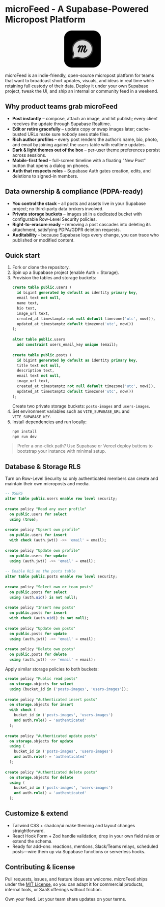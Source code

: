 # microFeed - A Supabase-Powered Micropost Platform

<p align="center">
  <a href="https://micro-feed.vercel.app/">
    <img src="public/micro-feed.png" alt="microFeed Logo" width="120" height="120">
  </a>
</p>

microFeed is an indie-friendly, open-source micropost platform for teams that want to broadcast short updates, visuals, and ideas in real time while retaining full custody of their data. Deploy it under your own Supabase project, tweak the UI, and ship an internal or community feed in a weekend.

## Why product teams grab microFeed
- **Post instantly** – compose, attach an image, and hit publish; every client receives the update through Supabase Realtime.
- **Edit or retire gracefully** – update copy or swap images later; cache-busted URLs make sure nobody sees stale files.
- **Rich author profiles** – every post renders the author’s name, bio, photo, and email by joining against the `users` table with realtime updates.
- **Dark & light themes out of the box** – per-user theme preferences persist across sessions.
- **Mobile-first feed** – full-screen timeline with a floating "New Post" button that opens a dialog on phones.
- **Auth that respects roles** – Supabase Auth gates creation, edits, and deletions to signed-in members.

## Data ownership & compliance (PDPA-ready)
- **You control the stack** – all posts and assets live in your Supabase project; no third-party data brokers involved.
- **Private storage buckets** – images sit in a dedicated bucket with configurable Row-Level Security policies.
- **Right-to-erasure ready** – removing a post cascades into deleting its attachment, satisfying PDPA/GDPR deletion requests.
- **Auditability** – because Supabase logs every change, you can trace who published or modified content.

## Quick start
1. Fork or clone the repository.
2. Spin up a Supabase project (enable Auth + Storage).
3. Provision the tables and storage buckets:
   ```sql
   create table public.users (
     id bigint generated by default as identity primary key,
     email text not null,
     name text,
     bio text,
     image_url text,
     created_at timestamptz not null default timezone('utc', now()),
     updated_at timestamptz default timezone('utc', now())
   );

   alter table public.users
     add constraint users_email_key unique (email);

   create table public.posts (
     id bigint generated by default as identity primary key,
     title text not null,
     description text,
     email text not null,
     image_url text,
     created_at timestamptz not null default timezone('utc', now()),
     updated_at timestamptz default timezone('utc', now())
   );
   ```
   Create two private storage buckets: `posts-images` and `users-images`.
4. Set environment variables such as `VITE_SUPABASE_URL` and `VITE_SUPABASE_KEY`.
5. Install dependencies and run locally:
   ```bash
   npm install
   npm run dev
   ```

> Prefer a one-click path? Use Supabase or Vercel deploy buttons to bootstrap your instance with minimal setup.

## Database & Storage RLS
Turn on Row-Level Security so only authenticated members can create and maintain their own microposts and media.

```sql
-- USERS
alter table public.users enable row level security;

create policy "Read any user profile"
  on public.users for select
  using (true);

create policy "Upsert own profile"
  on public.users for insert
  with check (auth.jwt() ->> 'email' = email);

create policy "Update own profile"
  on public.users for update
  using (auth.jwt() ->> 'email' = email);

-- Enable RLS on the posts table
alter table public.posts enable row level security;

create policy "Select own or team posts"
  on public.posts for select
  using (auth.uid() is not null);

create policy "Insert new posts"
  on public.posts for insert
  with check (auth.uid() is not null);

create policy "Update own posts"
  on public.posts for update
  using (auth.jwt() ->> 'email' = email);

create policy "Delete own posts"
  on public.posts for delete
  using (auth.jwt() ->> 'email' = email);
```

Apply similar storage policies to both buckets:

```sql
create policy "Public read posts"
  on storage.objects for select
  using (bucket_id in ('posts-images', 'users-images'));

create policy "Authenticated insert posts"
  on storage.objects for insert
  with check (
    bucket_id in ('posts-images', 'users-images')
    and auth.role() = 'authenticated'
  );

create policy "Authenticated update posts"
  on storage.objects for update
  using (
    bucket_id in ('posts-images', 'users-images')
    and auth.role() = 'authenticated'
  );

create policy "Authenticated delete posts"
  on storage.objects for delete
  using (
    bucket_id in ('posts-images', 'users-images')
    and auth.role() = 'authenticated'
  );
```

## Customize & extend
- Tailwind CSS + shadcn/ui make theming and layout changes straightforward.
- React Hook Form + Zod handle validation; drop in your own field rules or extend the schema.
- Ready for add-ons: reactions, mentions, Slack/Teams relays, scheduled posts—wire them up via Supabase functions or serverless hooks.

## Contributing & license
Pull requests, issues, and feature ideas are welcome. microFeed ships under the [MIT License](./LICENSE), so you can adapt it for commercial products, internal tools, or SaaS offerings without friction.

Own your feed. Let your team share updates on your terms.
